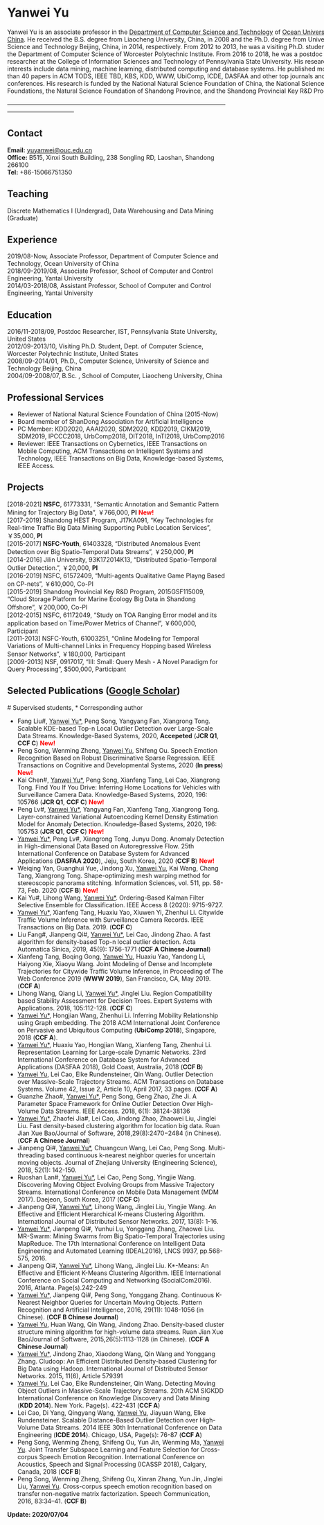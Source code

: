 # Yanwei Yu  

<p style="width:970px;">
    <img src="/yu.jpg" align="right" width="180" hspace="5" vspace="5">
    Yanwei Yu is an associate professor in the <a href="http://it.ouc.edu.cn/">Department of Computer Science and Technology</a> of <a href="http://www.ouc.edu.cn/">Ocean University of China</a>. He received the B.S. degree from Liaocheng University, China, in 2008 and the Ph.D. degree from University of Science and Technology Beijing, China, in 2014, respectively. From 2012 to 2013, he was a visiting Ph.D. student at the Department of Computer Science of Worcester Polytechnic Institute. From 2016 to 2018, he was a postdoc researcher at the College of Information Sciences and Technology of Pennsylvania State University. His research interests include data mining, machine learning, distributed computing and database systems. He published more than 40 papers in ACM TODS, IEEE TBD, KBS, KDD, WWW, UbiComp, ICDE, DASFAA and other top journals and conferences. His research is funded by the National Natural Science Foundation of China, the National Science Foundations, the Natural Science Foundation of Shandong Province, and the Shandong Provincial Key R&D Program. 
</p>

———————————————————————————————————————————————

## Contact
**Email:** yuyanwei@ouc.edu.cn   
**Office:** B515, Xinxi South Building, 238 Songling RD, Laoshan, Shandong 266100   
**Tel:** +86-15066751350    

## Teaching
Discrete Mathematics I (Undergrad), Data Warehousing and Data Mining (Graduate) 

## Experience
2019/08-Now, Associate Professor, Department of Computer Science and Technology, Ocean University of China  
2018/09-2019/08, Associate Professor, School of Computer and Control Engineering, Yantai University   
2014/03-2018/08, Assistant Professor, School of Computer and Control Engineering, Yantai University  

## Education
2016/11-2018/09, Postdoc Researcher, IST, Pennsylvania State University, United States   
2012/09-2013/10, Visiting Ph.D. Student, Dept. of Computer Science, Worcester Polytechnic Institute, United States    
2008/09-2014/01, Ph.D., Computer Science, University of Science and Technology Beijing, China      
2004/09-2008/07, B.Sc. , School of Computer, Liaocheng University, China   

## Professional Services
+ Reviewer of National Natural Science Foundation of China (2015-Now)  
+ Board member of ShanDong Association for Artificial Intelligence    
+ PC Member: KDD2020, AAAI2020, SDM2020, KDD2019, CIKM2019, SDM2019, IPCCC2018, UrbComp2018, DIT2018, InTI2018, UrbComp2016   
+ Reviewer: IEEE Transactions on Cybernetics, IEEE Transactions on Mobile Computing, ACM Transactions on Intelligent Systems and Technology, IEEE Transactions on Big Data, Knowledge-based Systems, IEEE Access.    

## Projects
[2018-2021] **NSFC**, 61773331, “Semantic Annotation and Semantic Pattern Mining for Trajectory Big Data”, ￥766,000, **PI** <span style="color:red;">**New!**</span>   
[2017-2019] Shandong HEST Program, J17KA091, “Key Technologies for Real-time Traffic Big Data Mining Supporting Public Location Services”, ￥35,000, **PI**  
[2015-2017] **NSFC-Youth**, 61403328, “Distributed Anomalous Event Detection over Big Spatio-Temporal Data Streams”, ￥250,000, **PI**  
[2014-2016] Jilin University, 93K172014K13, “Distributed Spatio-Temporal Outlier Detection.”, ￥20,000, **PI**  
[2016-2019] NSFC, 61572409, “Multi-agents Qualitative Game Playng Based on CP-nets”, ￥610,000, Co-PI  
[2015-2019] Shandong Provincial Key R&D Program, 2015GSF115009, “Cloud Storage Platform for Marine Ecology Big Data in Shandong Offshore”, ￥200,000, Co-PI  
[2012-2015] NSFC, 61172049, “Study on TOA Ranging Error model and its application based on Time/Power Metrics of Channel”, ￥600,000, Participant  
[2011-2013] NSFC-Youth, 61003251, “Online Modeling for Temporal Variations of Multi-channel Links in Frequency Hopping based Wireless Sensor Networks”, ￥180,000, Participant  
[2009-2013] NSF, 0917017, “III: Small: Query Mesh - A Novel Paradigm for Query Processing”, $500,000, Participant  

## Selected Publications (<a href="https://scholar.google.com/citations?user=8RXF4Q4AAAAJ&hl=en">Google Scholar</a>) 
\# Supervised students, \* Corresponding author
* Fang Liu#, <u>Yanwei Yu*</u>, Peng Song, Yangyang Fan, Xiangrong Tong. Scalable KDE-based Top-n Local Outlier Detection over Large-Scale Data Streams. Knowledge-Based Systems, 2020, **Accepeted** (**JCR Q1**, **CCF C**) <span style="color:red;">**New!**</span>  
* Peng Song, Wenming Zheng, <u>Yanwei Yu</u>, Shifeng Ou. Speech Emotion Recognition Based on Robust Discriminative Sparse Regression. IEEE Transactions on Cognitive and Developmental Systems, 2020 (**In press**) <span style="color:red;">**New!**</span> 
* Kai Chen#, <u>Yanwei Yu*</u>, Peng Song, Xianfeng Tang, Lei Cao, Xiangrong Tong. Find You If You Drive: Inferring Home Locations for Vehicles with Surveillance Camera Data.  Knowledge-Based Systems, 2020, 196: 105766 (**JCR Q1**, **CCF C**) <span style="color:red;">**New!**</span>  
* Peng Lv#, <u>Yanwei Yu*</u>, Yangyang Fan, Xianfeng Tang, Xiangrong Tong. Layer-constrained Variational Autoencoding Kernel Density Estimation Model for Anomaly Detection. Knowledge-Based Systems, 2020, 196: 105753 (**JCR Q1**, **CCF C**) <span style="color:red;">**New!**</span>  
* <u>Yanwei Yu*</u>, Peng Lv#, Xiangrong Tong, Junyu Dong. Anomaly Detection in High-dimensional Data Based on Autoregressive Flow. 25th International Conference on Database System for Advanced Applications (**DASFAA 2020**), Jeju, South Korea, 2020 (**CCF B**) <span style="color:red;">**New!**</span>   
* Weiqing Yan, Guanghui Yue, Jindong Xu, <u>Yanwei Yu</u>, Kai Wang, Chang Tang, Xiangrong Tong. Shape-optimizing mesh warping method for stereoscopic panorama stitching. Information Sciences, vol. 511, pp. 58-73, Feb. 2020 (**CCF B**) <span style="color:red;">**New!**</span>  
* Kai Yu#, Lihong Wang, <u>Yanwei Yu*</u>. Ordering-Based Kalman Filter Selective Ensemble for Classification. IEEE Access 8 (2020): 9715-9727. 
* <u>Yanwei Yu*</u>, Xianfeng Tang, Huaxiu Yao, Xiuwen Yi, Zhenhui Li. Citywide Traffic Volume Inference with Surveillance Camera Records. IEEE Transactions on Big Data. 2019. (**CCF C**)     
* Liu Fang#, Jianpeng Qi#, <u>Yanwei Yu*</u>, Lei Cao, Jindong Zhao. A fast algorithm for density-based Top-n local outlier detection. Acta Automatica Sinica, 2019, 45(9): 1756-1771 (**CCF A Chinese Journal**) 
* Xianfeng Tang, Boqing Gong, <u>Yanwei Yu</u>, Huaxiu Yao, Yandong Li, Haiyong Xie, Xiaoyu Wang. Joint Modeling of Dense and Incomplete Trajectories for Citywide Traffic Volume Inference, in Proceeding of The Web Conference 2019 (**WWW 2019**), San Francisco, CA, May 2019. (**CCF A**)   
* Lihong Wang, Qiang Li, <u>Yanwei Yu*</u>, Jinglei Liu. Region Compatibility based Stability Assessment for Decision Trees. Expert Systems with Applications. 2018, 105:112-128. (**CCF C**)   
* <u>Yanwei Yu*</u>, Hongjian Wang, Zhenhui Li. Inferring Mobility Relationship using Graph embedding. The 2018 ACM International Joint Conference on Pervasive and Ubiquitous Computing (**UbiComp 2018**), Singapore, 2018 (**CCF A**).  
* <u>Yanwei Yu*</u>, Huaxiu Yao, Hongjian Wang, Xianfeng Tang, Zhenhui Li. Representation Learning for Large-scale Dynamic Networks. 23rd International Conference on Database System for Advanced Applications (DASFAA 2018), Gold Coast, Australia, 2018 (**CCF B**)   
* <u>Yanwei Yu</u>, Lei Cao, Elke Rundensteiner, Qin Wang. Outlier Detection over Massive-Scale Trajectory Streams. ACM Transactions on Database Systems. Volume 42, Issue 2, Article 10, April 2017, 33 pages. (**CCF A**)  
* Guanzhe Zhao#, <u>Yanwei Yu*</u>, Peng Song, Geng Zhao, Zhe Ji. A Parameter Space Framework for Online Outlier Detection Over High-Volume Data Streams. IEEE Access. 2018, 6(1): 38124-38136 
* <u>Yanwei Yu*</u>, Zhaofei Jia#, Lei Cao, Jindong Zhao, Zhaowei Liu, Jinglei Liu. Fast density-based clustering algorithm for location big data. Ruan Jian Xue Bao/Journal of Software, 2018,29(8):2470−2484 (in Chinese). (**CCF A Chinese Journal**)
* Jianpeng Qi#, <u>Yanwei Yu*</u>, Chuangcun Wang, Lei Cao, Peng Song. Multi-threading based continuous k-nearest neighbor queries for uncertain moving objects. Journal of Zhejiang University (Engineering Science), 2018, 52(1): 142-150. 
* Ruoshan Lan#, <u>Yanwei Yu*</u>, Lei Cao, Peng Song, Yingjie Wang. Discovering Moving Object Evolving Groups from Massive Trajectory Streams. International Conference on Mobile Data Management (MDM 2017). Daejeon, South Korea, 2017 (**CCF C**)  
* Jianpeng Qi#, <u>Yanwei Yu*</u>, Lihong Wang, Jinglei Liu, Yingjie Wang. An Effective and Efficient Hierarchical K-means Clustering Algorithm. International Journal of Distributed Sensor Networks. 2017, 13(8): 1-16. 
* <u>Yanwei Yu*</u>, Jianpeng Qi#, Yunhui Lu, Yonggang Zhang, Zhaowei Liu. MR-Swarm: Mining Swarms from Big Spatio-Temporal Trajectories using MapReduce. The 17th International Conference on Intelligent Data Engineering and Automated Learning (IDEAL2016), LNCS 9937, pp.568-575, 2016.   
* Jianpeng Qi#, <u>Yanwei Yu*</u>, Lihong Wang, Jinglei Liu. K*-Means: An Effective and Efficient K-Means Clustering Algorithm. IEEE International Conference on Social Computing and Networking (SocialCom2016). 2016, Atlanta. Page(s).242-249   
* <u>Yanwei Yu*</u>, Jianpeng Qi#, Peng Song, Yonggang Zhang. Continuous K-Nearest Neighbor Queries for Uncertain Moving Objects. Pattern Recognition and Artificial Intelligence, 2016, 29(11): 1048-1056 (in Chinese). (**CCF B Chinese Journal**)  
* <u>Yanwei Yu</u>, Huan Wang, Qin Wang, Jindong Zhao. Density-based cluster structure mining algorithm for high-volume data streams. Ruan Jian Xue Bao/Journal of Software, 2015,26(5):1113-1128 (in Chinese). (**CCF A Chinese Journal**)  
* <u>Yanwei Yu*</u>, Jindong Zhao, Xiaodong Wang, Qin Wang and Yonggang Zhang. Cludoop: An Efficient Distributed Density-based Clustering for Big Data using Hadoop. International Journal of Distributed Sensor Networks. 2015, 11(6), Article 579391  
* <u>Yanwei Yu</u>, Lei Cao, Elke Rundensteiner, Qin Wang. Detecting Moving Object Outliers in Massive-Scale Trajectory Streams. 20th ACM SIGKDD International Conference on Knowledge Discovery and Data Mining (**KDD 2014**). New York. Page(s). 422-431 (**CCF A**)  
* Lei Cao, Di Yang, Qingyang Wang, <u>Yanwei Yu</u>, Jiayuan Wang, Elke Rundensteiner. Scalable Distance-Based Outlier Detection over High-Volume Data Streams. 2014 IEEE 30th International Conference on Data Engineering (**ICDE 2014**). Chicago, USA, Page(s): 76-87 (**CCF A**) 
* Peng Song, Wenming Zheng, Shifeng Ou, Yun Jin, Wenming Ma, <u>Yanwei Yu</u>. Joint Transfer Subspace Learning and Feature Selection for Cross-corpus Speech Emotion Recognition.  International Conference on Acoustics, Speech and Signal Processing (ICASSP 2018), Calgary, Canada, 2018 (**CCF B**)  
* Peng Song, Wenming Zheng, Shifeng Ou, Xinran Zhang, Yun Jin, Jinglei Liu, <u>Yanwei Yu</u>. Cross-corpus speech emotion recognition based on transfer non-negative matrix factorization. Speech Communication, 2016, 83:34–41. (**CCF B**) 


**Update: 2020/07/04**
